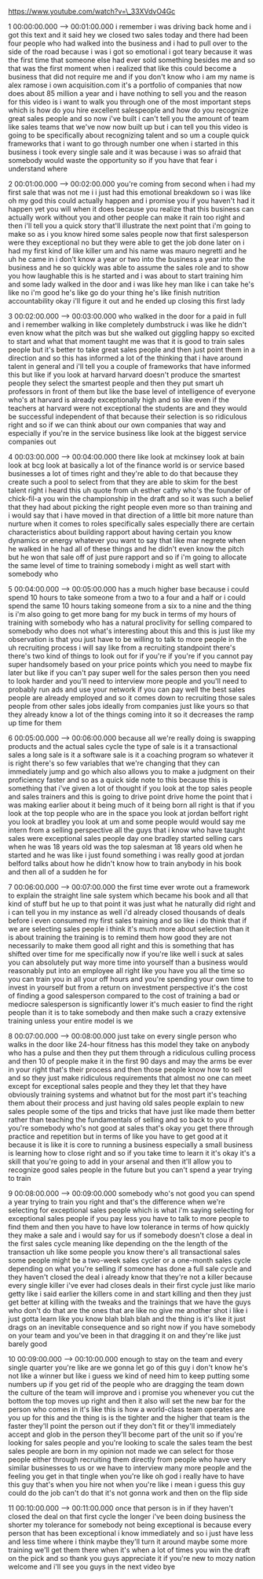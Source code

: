https://www.youtube.com/watch?v=\_33XVdvO4Gc

1 00:00:00.000 --\> 00:01:00.000 i remember i was driving back home and
i got this text and it said hey we closed two sales today and there had
been four people who had walked into the business and i had to pull over
to the side of the road because i was i got so emotional i got teary
because it was the first time that someone else had ever sold something
besides me and so that was the first moment when i realized that like
this could become a business that did not require me and if you don't
know who i am my name is alex ramose i own acquisition.com it's a
portfolio of companies that now does about 85 million a year and i have
nothing to sell you and the reason for this video is i want to walk you
through one of the most important steps which is how do you hire
excellent salespeople and how do you recognize great sales people and so
now i've built i can't tell you the amount of team like sales teams that
we've now now built up but i can tell you this video is going to be
specifically about recognizing talent and so um a couple quick
frameworks that i want to go through number one when i started in this
business i took every single sale and it was because i was so afraid
that somebody would waste the opportunity so if you have that fear i
understand where

2 00:01:00.000 --\> 00:02:00.000 you're coming from second when i had my
first sale that was not me i i just had this emotional breakdown so i
was like oh my god this could actually happen and i promise you if you
haven't had it happen yet you will when it does because you realize that
this business can actually work without you and other people can make it
rain too right and then i'll tell you a quick story that'll illustrate
the next point that i'm going to make so as i you know hired some sales
people now that first salesperson were they exceptional no but they were
able to get the job done later on i had my first kind of like killer um
and his name was mauro negretti and he uh he came in i don't know a year
or two into the business a year into the business and he so quickly was
able to assume the sales role and to show you how laughable this is he
started and i was about to start training him and some lady walked in
the door and i was like hey man like i can take he's like no i'm good
he's like go do your thing he's like finish nutrition accountability
okay i'll figure it out and he ended up closing this first lady

3 00:02:00.000 --\> 00:03:00.000 who walked in the door for a paid in
full and i remember walking in like completely dumbstruck i was like he
didn't even know what the pitch was but she walked out giggling happy so
excited to start and what that moment taught me was that it is good to
train sales people but it's better to take great sales people and then
just point them in a direction and so this has informed a lot of the
thinking that i have around talent in general and i'll tell you a couple
of frameworks that have informed this but like if you look at harvard
harvard doesn't produce the smartest people they select the smartest
people and then they put smart uh professors in front of them but like
the base level of intelligence of everyone who's at harvard is already
exceptionally high and so like even if the teachers at harvard were not
exceptional the students are and they would be successful independent of
that because their selection is so ridiculous right and so if we can
think about our own companies that way and especially if you're in the
service business like look at the biggest service companies out

4 00:03:00.000 --\> 00:04:00.000 there like look at mckinsey look at
bain look at bcg look at basically a lot of the finance world is or
service based businesses a lot of times right and they're able to do
that because they create such a pool to select from that they are able
to skim for the best talent right i heard this uh quote from uh esther
cathy who's the founder of chick-fil-a you win the championship in the
draft and so it was such a belief that they had about picking the right
people even more so than training and i would say that i have moved in
that direction of a little bit more nature than nurture when it comes to
roles specifically sales especially there are certain characteristics
about building rapport about having certain you know dynamics or energy
whatever you want to say that like mar negrete when he walked in he had
all of these things and he didn't even know the pitch but he won that
sale off of just pure rapport and so if i'm going to allocate the same
level of time to training somebody i might as well start with somebody
who

5 00:04:00.000 --\> 00:05:00.000 has a much higher base because i could
spend 10 hours to take someone from a two to a four and a half or i
could spend the same 10 hours taking someone from a six to a nine and
the thing is i'm also going to get more bang for my buck in terms of my
hours of training with somebody who has a natural proclivity for selling
compared to somebody who does not what's interesting about this and this
is just like my observation is that you just have to be willing to talk
to more people in the uh recruiting process i will say like from a
recruiting standpoint there's there's two kind of things to look out for
if you're if you're if you cannot pay super handsomely based on your
price points which you need to maybe fix later but like if you can't pay
super well for the sales person then you need to look harder and you'll
need to interview more people and you'll need to probably run ads and
use your network if you can pay well the best sales people are already
employed and so it comes down to recruiting those sales people from
other sales jobs ideally from companies just like yours so that they
already know a lot of the things coming into it so it decreases the ramp
up time for them

6 00:05:00.000 --\> 00:06:00.000 because all we're really doing is
swapping products and the actual sales cycle the type of sale is it a
transactional sales a long sale is it a software sale is it a coaching
program so whatever it is right there's so few variables that we're
changing that they can immediately jump and go which also allows you to
make a judgment on their proficiency faster and so as a quick side note
to this because this is something that i've given a lot of thought if
you look at the top sales people and sales trainers and this is going to
drive point drive home the point that i was making earlier about it
being much of it being born all right is that if you look at the top
people who are in the space you look at jordan belfort right you look at
bradley you look at um and some people would would say me intern from a
selling perspective all the guys that i know who have taught sales were
exceptional sales people day one bradley started selling cars when he
was 18 years old was the top salesman at 18 years old when he started
and he was like i just found something i was really good at jordan
belford talks about how he didn't know how to train anybody in his book
and then all of a sudden he for

7 00:06:00.000 --\> 00:07:00.000 the first time ever wrote out a
framework to explain the straight line sale system which became his book
and all that kind of stuff but he up to that point it was just what he
naturally did right and i can tell you in my instance as well i'd
already closed thousands of deals before i even consumed my first sales
training and so like i do think that if we are selecting sales people i
think it's much more about selection than it is about training the
training is to remind them how good they are not necessarily to make
them good all right and this is something that has shifted over time for
me specifically now if you're like well i suck at sales you can
absolutely put way more time into yourself than a business would
reasonably put into an employee all right like you have you all the time
so you can train you in all your off hours and you're spending your own
time to invest in yourself but from a return on investment perspective
it's the cost of finding a good salesperson compared to the cost of
training a bad or mediocre salesperson is significantly lower it's much
easier to find the right people than it is to take somebody and then
make such a crazy extensive training unless your entire model is we

8 00:07:00.000 --\> 00:08:00.000 just take on every single person who
walks in the door like 24-hour fitness has this model they take on
anybody who has a pulse and then they put them through a ridiculous
culling process and then 10 of people make it in the first 90 days and
may the arms be ever in your right that's their process and then those
people know how to sell and so they just make ridiculous requirements
that almost no one can meet except for exceptional sales people and they
they let that they have obviously training systems and whatnot but for
the most part it's teaching them about their process and just having old
sales people explain to new sales people some of the tips and tricks
that have just like made them better rather than teaching the
fundamentals of selling and so back to you if you're somebody who's not
good at sales that's okay you get there through practice and repetition
but in terms of like you have to get good at it because it is like it is
core to running a business especially a small business is learning how
to close right and so if you take time to learn it it's okay it's a
skill that you're going to add in your arsenal and then it'll allow you
to recognize good sales people in the future but you can't spend a year
trying to train

9 00:08:00.000 --\> 00:09:00.000 somebody who's not good you can spend a
year trying to train you right and that's the difference when we're
selecting for exceptional sales people which is what i'm saying
selecting for exceptional sales people if you pay less you have to talk
to more people to find them and then you have to have low tolerance in
terms of how quickly they make a sale and i would say for us if somebody
doesn't close a deal in the first sales cycle meaning like depending on
the the length of the transaction uh like some people you know there's
all transactional sales some people might be a two-week sales cycler or
a one-month sales cycle depending on what you're selling if someone has
done a full sale cycle and they haven't closed the deal i already know
that they're not a killer because every single killer i've ever had
closes deals in their first cycle just like mario getty like i said
earlier the killers come in and start killing and then they just get
better at killing with the tweaks and the trainings that we have the
guys who don't do that are the ones that are like no give me another
shot i like i just gotta learn like you know blah blah blah and the
thing is it's like it just drags on an inevitable consequence and so
right now if you have somebody on your team and you've been in that
dragging it on and they're like just barely good

10 00:09:00.000 --\> 00:10:00.000 enough to stay on the team and every
single quarter you're like are we gonna let go of this guy i don't know
he's not like a winner but like i guess we kind of need him to keep
putting some numbers up if you get rid of the people who are dragging
the team down the culture of the team will improve and i promise you
whenever you cut the bottom the top moves up right and then it also will
set the new bar for the person who comes in it's like this is how a
world-class team operates are you up for this and the thing is is the
tighter and the higher that team is the faster they'll point the person
out if they don't fit or they'll immediately accept and glob in the
person they'll become part of the unit so if you're looking for sales
people and you're looking to scale the sales team the best sales people
are born in my opinion not made we can select for those people either
through recruiting them directly from people who have very similar
businesses to us or we have to interview many more people and the
feeling you get in that tingle when you're like oh god i really have to
have this guy that's when you hire not when you're like i mean i guess
this guy could do the job can't do that it's not gonna work and then on
the flip side

11 00:10:00.000 --\> 00:11:00.000 once that person is in if they haven't
closed the deal on that first cycle the longer i've been doing business
the shorter my tolerance for somebody not being exceptional is because
every person that has been exceptional i know immediately and so i just
have less and less time where i think maybe they'll turn it around maybe
some more training we'll get them there when it's when a lot of times
you win the draft on the pick and so thank you guys appreciate it if
you're new to mozy nation welcome and i'll see you guys in the next
video bye
